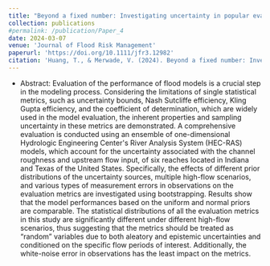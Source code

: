 ```yaml
---
title: "Beyond a fixed number: Investigating uncertainty in popular evaluation metrics of ensemble flood modeling using bootstrapping analysis"
collection: publications
#permalink: /publication/Paper_4
date: 2024-03-07
venue: 'Journal of Flood Risk Management'
paperurl: 'https://doi.org/10.1111/jfr3.12982'
citation: 'Huang, T., & Merwade, V. (2024). Beyond a fixed number: Investigating uncertainty in popular evaluation metrics of ensemble flood modeling using bootstrapping analysis. Journal of Flood Risk Management, 17(2), e12982.'
---
```

* Abstract: Evaluation of the performance of flood models is a crucial step in the modeling process. Considering the limitations of single statistical metrics, such as uncertainty bounds, Nash Sutcliffe efficiency, Kling Gupta efficiency, and the coefficient of determination, which are widely used in the model evaluation, the inherent properties and sampling uncertainty in these metrics are demonstrated. A comprehensive evaluation is conducted using an ensemble of one-dimensional Hydrologic Engineering Center's River Analysis System (HEC-RAS) models, which account for the uncertainty associated with the channel roughness and upstream flow input, of six reaches located in Indiana and Texas of the United States. Specifically, the effects of different prior distributions of the uncertainty sources, multiple high-flow scenarios, and various types of measurement errors in observations on the evaluation metrics are investigated using bootstrapping. Results show that the model performances based on the uniform and normal priors are comparable. The statistical distributions of all the evaluation metrics in this study are significantly different under different high-flow scenarios, thus suggesting that the metrics should be treated as “random” variables due to both aleatory and epistemic uncertainties and conditioned on the specific flow periods of interest. Additionally, the white-noise error in observations has the least impact on the metrics.
